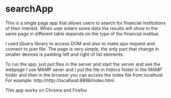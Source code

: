 # searchApp

This is a single page app that allows users to search for financial institutions of their interest. When user enters some data the results will show in the same page in different table depends on the type of the financial institue.

I used jQuery library to access DOM and also to make ajax request and connect to json file. 
The page is very simple, the only part that change in smaller devices is padding left and right of list elements.

To run the app: just put files in the server and start the server and see the webpage
I use MAMP sever and I put the file in htdocs folder in the MAMP folder and then in the browser you can access the index file from localhost 
For example: http://http://localhost:8888/index.html

This app works on Chrome and Firefox
